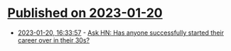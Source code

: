 # [Published on 2023-01-20](index.md)

* [2023-01-20, 16:33:57](https://news.ycombinator.com/item?id=34455518) - [Ask HN: Has anyone successfully started their career over in their 30s?](https://news.ycombinator.com/item?id=34455518)
